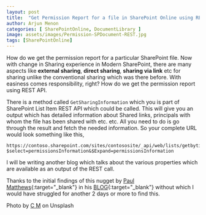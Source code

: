 ```yaml
---
layout: post
title:  "Get Permission Report for a file in SharePoint Online using REST API"
author: Arjun Menon
categories: [ SharePointOnline, DocumentLibrary ]
image: assets/images/Permission-SPDocument-REST.jpg
tags: [SharePointOnline]
---
```


How do we get the permission report for a particular SharePoint file. Now with change in Sharing experience in Modern SharePoint, there are many aspects like **external sharing**, **direct sharing**, **sharing via link** etc for sharing unlike the conventional sharing which was there before. With easiness comes responsibility, right?
How do we get the permission report using REST API.

There is a method called `GetSharingInformation` which you is part of SharePoint List Item REST API which could be called. This will give you an output which has detailed information about Shared links, principals with whom the file has been shared with etc. etc. All you need to do is go through the result and fetch the needed information.
So your complete URL would look something like this,

    https://contoso.sharepoint.com/sites/contososite/_api/web/lists/getbytitle('Documents')/items(2)/GetSharingInformation?$select=permissionsInformation&$Expand=permissionsInformation

I will be writing another blog which talks about the various properties which are available as an output of the REST call.

Thanks to the initial findings of this nugget by [Paul Matthews](https://twitter.com/cann0nf0dder){:target="_blank"} in his [BLOG](https://cann0nf0dder.wordpress.com/2018/04/04/externally-sharing-getsharinginformation-rest-api/){:target="_blank"} without which I would have struggled for another 2 days or more to find this.

<span>Photo by <a href="https://unsplash.com/@ubahnverleih?utm_source=unsplash&amp;utm_medium=referral&amp;utm_content=creditCopyText" target="_blank">C M</a> on Unsplash</span>
